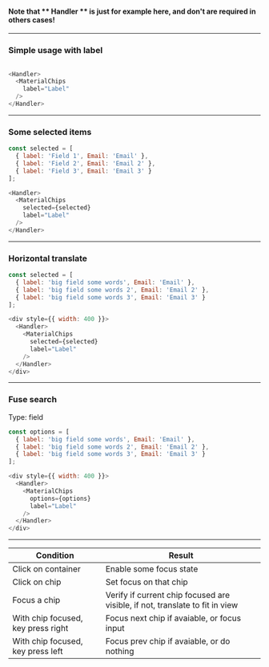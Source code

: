 ####  Note that ** Handler ** is just for example here, and don't are required in others cases!
------

### Simple usage with label

```js

<Handler>
  <MaterialChips
    label="Label"
  />
</Handler>


```
------

### Some selected items

```js
const selected = [
  { label: 'Field 1', Email: 'Email' },
  { label: 'Field 2', Email: 'Email 2' },
  { label: 'Field 3', Email: 'Email 3' }
];

<Handler>
  <MaterialChips
    selected={selected}
    label="Label"
  />
</Handler>


```
------


### Horizontal translate

```js
const selected = [
  { label: 'big field some words', Email: 'Email' },
  { label: 'big field some words 2', Email: 'Email 2' },
  { label: 'big field some words 3', Email: 'Email 3' }
];

<div style={{ width: 400 }}>
  <Handler>
    <MaterialChips
      selected={selected}
      label="Label"
    />
  </Handler>
</div>
```
------

### Fuse search
Type: field

```js
const options = [
  { label: 'big field some words', Email: 'Email' },
  { label: 'big field some words 2', Email: 'Email 2' },
  { label: 'big field some words 3', Email: 'Email 3' }
];

<div style={{ width: 400 }}>
  <Handler>
    <MaterialChips
      options={options}
      label="Label"
    />
  </Handler>
</div>
```
------

| Condition | Result |
| ------------- |-------------|
| Click on container | Enable some focus state |
| Click on chip | Set focus on that chip |
| Focus a chip | Verify if current chip focused are visible, if not, translate to fit in view |
| With chip focused, key press right | Focus next chip if avaiable, or focus input |
| With chip focused, key press left | Focus prev chip if avaiable, or do nothing |